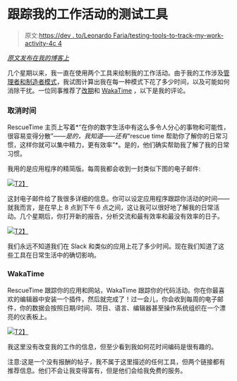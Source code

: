 # 跟踪我的工作活动的测试工具

> 原文:[https://dev . to/Leonardo Faria/testing-tools-to-track-my-work-activity-4c 4](https://dev.to/leonardofaria/testing-tools-to-track-my-work-activity-4c4)

*[原文发布在我的博客上](https://leonardofaria.net/2018/05/06/testing-tools-to-track-my-work-activity/)*

几个星期以来，我一直在使用两个工具来绘制我的工作活动。由于我的工作涉及[管理者和制造者模式](https://www.learningapprentice.com/maker-mode-manager-mode/)，我试图计算出我在每一种模式下花了多少时间，以及可能如何消除干扰。一位同事推荐了[改期](https://www.rescuetime.com/ref/1808210)和 [WakaTime](https://wakatime.com/i/cbdf18ed-26ac-43b6-936c-d006efa2bec0) ，以下是我的评论。

### 取消时间

RescueTime 主页上写着*“在你的数字生活中有这么多令人分心的事物和可能性，很容易变得分散”*——是的，我知道——还有*“rescue time 帮助你了解你的日常习惯，这样你就可以集中精力，更有效率”*。是的，他们确实帮助我了解了我的日常习惯。

我用的是应用程序的精简版。每周我都会收到一封类似下图的电子邮件:

[![](../Images/bd100f9b09986123af126300aef7faa9.png)T2】](https://www.rescuetime.com/ref/1808210)

这封电子邮件给了我很多详细的信息。你可以设定应用程序跟踪你活动的时间——就我而言，是在早上 8 点到下午 6 点之间，这让我可以很好地了解我的日常活动。几个星期后，你打开新的报告，分析交流和最有效率和最没有效率的日子。

[![](../Images/264c957ae68981df787a8cb3fa2f116d.png)T2】](https://www.rescuetime.com/ref/1808210)

我们永远不知道我们在 Slack 和类似的应用上花了多少时间。现在我们知道了这些工具在日常生活中的确切影响。

### WakaTime

RescueTime 跟踪你的应用和网站，WakaTime 跟踪你的代码活动。你在你最喜欢的编辑器中安装一个插件，然后就完成了！过一会儿，你会收到每周的电子邮件，你的数据会按照日期/时间、项目、语言、编辑器甚至操作系统组织在一个漂亮的仪表板上。

[![](../Images/dbb84527ecc8046e3731c790bd0c72a5.png)T2】](https://wakatime.com/i/cbdf18ed-26ac-43b6-936c-d006efa2bec0)

我这里没有改变我的工作的信息，但至少看到我如何花时间编码是很有趣的。

注意:这是一个没有报酬的帖子，我不属于这里描述的任何工具，但两个链接都有推荐信息。他们不会让我变得富有，但是他们会给我免费的服务。